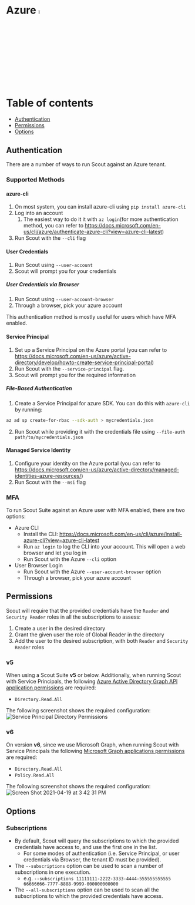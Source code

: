 # Azure <img src="https://user-images.githubusercontent.com/17322874/55969424-c477d100-5c4b-11e9-9e51-90ff16c2e6cb.png" width="5%"></img>

# Table of contents
* [Authentication](#Authentication)
* [Permissions](#Permissions)
* [Options](#Options)

## Authentication

There are a number of ways to run Scout against an Azure tenant.

### Supported Methods

#### azure-cli

1. On most system, you can install azure-cli using `pip install azure-cli`
2. Log into an account
   1. The easiest way to do it it with `az login`(for more authentication method,
you can refer to https://docs.microsoft.com/en-us/cli/azure/authenticate-azure-cli?view=azure-cli-latest)
3. Run Scout with the `--cli` flag

#### User Credentials

1. Run Scout using `--user-account`
2. Scout will prompt you for your credentials

##### User Credentials via Browser

1. Run Scout using `--user-account-browser`
2. Through a browser, pick your azure account

This authentication method is mostly useful for users which have MFA enabled.

#### Service Principal

1. Set up a Service Principal on the Azure portal (you can refer to
    https://docs.microsoft.com/en-us/azure/active-directory/develop/howto-create-service-principal-portal)
2. Run Scout with the `--service-principal` flag.
3. Scout will prompt you for the required information

##### File-Based Authentication

1. Create a Service Principal for azure SDK. You can do this with `azure-cli` by running:
```sh
az ad sp create-for-rbac --sdk-auth > mycredentials.json
```
2. Run Scout while providing it with the credentials file using
    `--file-auth path/to/mycredentials.json`

#### Managed Service Identity

1. Configure your identity on the Azure portal (you can refer to
    https://docs.microsoft.com/en-us/azure/active-directory/managed-identities-azure-resources/)
2. Run Scout with the `--msi` flag

### MFA

To run Scout Suite against an Azure user with MFA enabled, there are two options:

- Azure CLI
  - Install the CLI: https://docs.microsoft.com/en-us/cli/azure/install-azure-cli?view=azure-cli-latest
  - Run `az login` to log the CLI into your account. This will open a web browser and let you log in
  - Run Scout with the Azure `--cli` option
- User Browser Login
  - Run Scout with the Azure `--user-account-browser` option
  - Through a browser, pick your azure account

## Permissions

Scout will require that the provided credentials have the `Reader` and `Security Reader` roles in all the subscriptions to assess:

1. Create a user in the desired directory
2. Grant the given user the role of Global Reader in the directory
3. Add the user to the desired subscription, with both `Reader` and `Security Reader` roles

### v5

When using a Scout Suite **v5** or below. Additionally, when running Scout with Service Principals, the following [Azure Active Directory Graph API
application permissions](https://docs.microsoft.com/en-us/azure/active-directory/develop/active-directory-graph-api) are required:

- `Directory.Read.All`

The following screenshot shows the required configuration:
![Service Principal Directory Permissions](https://user-images.githubusercontent.com/4206926/73562458-77bfe980-445b-11ea-9041-86b6c6bd71c3.jpg)

### v6

On version **v6**, since we use Microsoft Graph, when running Scout with Service Principals the following [Microsoft Graph applications permissions](https://docs.microsoft.com/en-us/graph/permissions-reference) are required:

- `Directory.Read.All`
- `Policy.Read.All`

The following screenshot shows the required configuration:
![Screen Shot 2021-04-19 at 3 42 31 PM](https://user-images.githubusercontent.com/23067852/115295831-30894b80-a128-11eb-83c8-66de42d2391b.png)


## Options

### Subscriptions

- By default, Scout will query the subscriptions to which the provided credentials have access to, and use the first one in the list.
  - For some modes of authentication (i.e. Service Principal, or user credentials via Browser, the tenant ID must be provided).
- The `--subscriptions` option can be used to scan a number of subscriptions in one execution.
  - e.g. `--subscriptions 11111111-2222-3333-4444-555555555555 66666666-7777-8888-9999-000000000000`
- The `--all-subscriptions` option can be used to scan all the subscriptions to which the provided credentials have access.